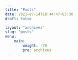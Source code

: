 ```yaml
---
title: "Posts"
date: 2021-07-14T18:44:47+05:30
draft: false

layout: "archives"
slug: "posts"
menu:
    main:
        weight: -70
        pre: archives
---
```


